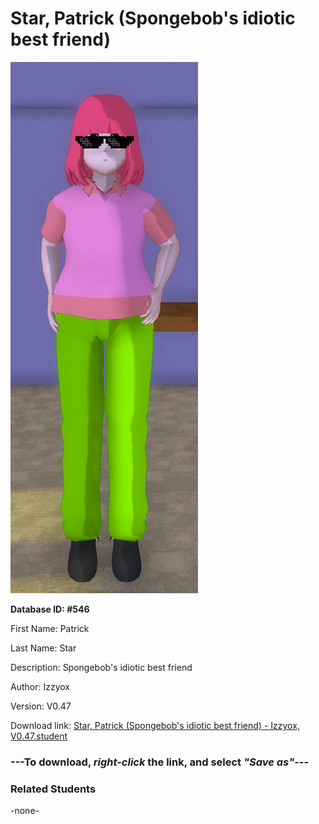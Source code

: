 # Star, Patrick (Spongebob's idiotic best friend)

<img src="Files/Star, Patrick (Spongebob's idiotic best friend).png" title="Star, Patrick (Spongebob's idiotic best friend) - Izzyox, V0.47">

**Database ID: #546**

First Name: Patrick

Last Name: Star

Description: Spongebob's idiotic best friend

Author: Izzyox

Version: V0.47

Download link: <a href="https://raw.githubusercontent.com/Arbiter1223/Daigaku-Gurashi-Custom-Students/master/Students/Files/Star%2C%20Patrick%20(Spongebob's%20idiotic%20best%20friend)%20-%20Izzyox%2C%20V0.47.student">Star, Patrick (Spongebob's idiotic best friend) - Izzyox, V0.47.student</a>

### ---**To download, _right-click_ the link, and select _"Save as"_**---

### Related Students

-none-
